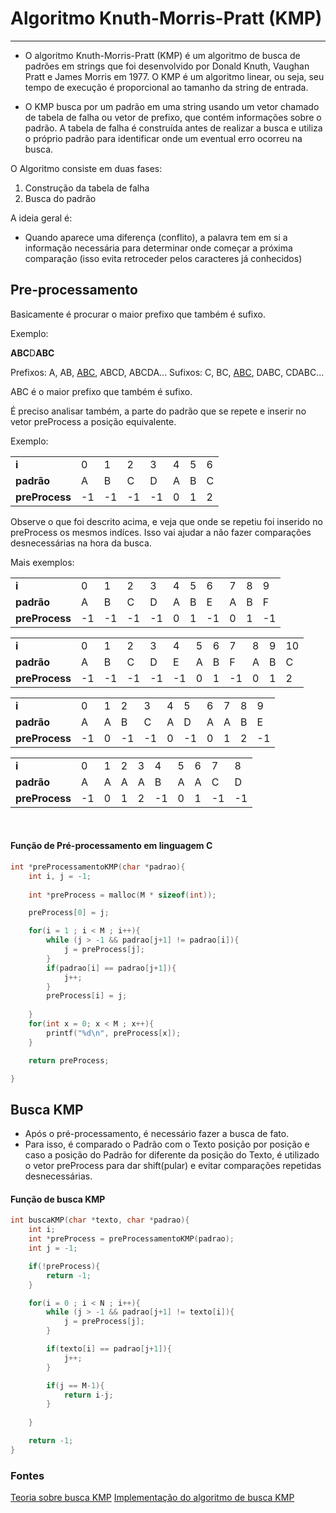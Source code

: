 # Algoritmo Knuth-Morris-Pratt (KMP)
---

- O algoritmo Knuth-Morris-Pratt (KMP) é um algoritmo de busca de padrões em strings que foi desenvolvido por Donald Knuth, Vaughan Pratt e James Morris em 1977. O KMP é um algoritmo linear, ou seja, seu tempo de execução é proporcional ao tamanho da string de entrada.

<p>

- O KMP busca por um padrão em uma string usando um vetor chamado de tabela de falha ou vetor de prefixo, que contém informações sobre o padrão. A tabela de falha é construída antes de realizar a busca e utiliza o próprio padrão para identificar onde um eventual erro ocorreu na busca.

O Algoritmo consiste em duas fases:

1. Construção da tabela de falha
2. Busca do padrão

<p>

A ideia geral é:
- Quando aparece uma diferença (conflito), a palavra tem em si a informação necessária para determinar onde começar a próxima comparação (isso evita retroceder pelos caracteres já conhecidos) <p>

## Pre-processamento
Basicamente é procurar o maior prefixo que também é sufixo. 

Exemplo: 

**ABC**D**ABC**

Prefixos: A, AB, <u>ABC</u>, ABCD, ABCDA...
Sufixos: C, BC, <u>ABC</u>, DABC, CDABC...

ABC é o maior prefixo que também é sufixo.

É preciso analisar também, a parte do padrão que se repete e inserir no vetor preProcess a posição equivalente.

Exemplo:

| | | | | | | | |
| --- | --- | --- | --- | --- | --- | --- | --- |
**i** | 0 | 1 | 2 | 3 | 4 | 5 | 6              
**padrão** | A | B | C | D | A | B | C       
**preProcess** | -1 | -1 | -1 | -1 | 0 | 1 | 2   

Observe o que foi descrito acima, e veja que onde se repetiu foi inserido no preProcess os mesmos indíces. Isso vai ajudar a não fazer comparações desnecessárias na hora da busca.

Mais exemplos:

| | | | | | | | | | | |
| --- | --- | --- | --- | --- | --- | --- | --- | --- | --- | --- |
**i** | 0 | 1 | 2 | 3 | 4 | 5 | 6 | 7 | 8 | 9            
**padrão**  | A | B | C | D | A | B | E | A | B | F |   
**preProcess** | -1 | -1 | -1 | -1 | 0 | 1 | -1 | 0 | 1 | -1  | 

| | | | | | | | | | | | |
| --- | --- | --- | --- | --- | --- | --- | --- | --- | --- | --- | --- |
**i** | 0 | 1 | 2 | 3 | 4 | 5 | 6 | 7 | 8 | 9 | 10              
**padrão** | A | B | C | D | E | A | B | F | A| B | C        
**preProcess** | -1 | -1 | -1 | -1 | -1 | 0 | 1| -1 | 0 | 1 | 2     

| | | | | | | | | | | |
| --- | --- | --- | --- | --- | --- | --- | --- | --- | --- | --- |
**i** | 0 | 1 | 2 | 3 | 4 | 5 | 6 | 7 | 8 | 9               
**padrão** | A | A | B | C | A | D | A | A | B | E         
**preProcess** | -1 | 0 | -1 | -1 | 0 | -1 | 0 | 1 | 2 | -1     

| | | | | | | | | | |
| --- | --- | --- | --- | --- | --- | --- | --- | --- | --- | 
**i** | 0 | 1 | 2 | 3 | 4 | 5 | 6 | 7 | 8              
**padrão** | A | A | A | A | B | A | A | C | D        
**preProcess** | -1 | 0 | 1 | 2 | -1 | 0 | 1 | -1 | -1

<br>

#### Função de Pré-processamento em linguagem C

~~~C
int *preProcessamentoKMP(char *padrao){
    int i, j = -1;
    
    int *preProcess = malloc(M * sizeof(int)); 

    preProcess[0] = j;

    for(i = 1 ; i < M ; i++){
        while (j > -1 && padrao[j+1] != padrao[i]){
            j = preProcess[j];
        }
        if(padrao[i] == padrao[j+1]){
            j++;
        }
        preProcess[i] = j;
        
    }
    for(int x = 0; x < M ; x++){
        printf("%d\n", preProcess[x]);
    }

    return preProcess;

}
~~~

## Busca KMP

* Após o pré-processamento, é necessário fazer a busca de fato. 
* Para isso, é comparado o Padrão com o Texto posição por posição e caso a posição do Padrão for diferente da posição do Texto, é utilizado o vetor preProcess para dar shift(pular) e evitar comparações repetidas desnecessárias. 

#### Função de busca KMP

~~~C
int buscaKMP(char *texto, char *padrao){
    int i;
    int *preProcess = preProcessamentoKMP(padrao);
    int j = -1;

    if(!preProcess){
        return -1;
    }

    for(i = 0 ; i < N ; i++){
        while (j > -1 && padrao[j+1] != texto[i]){
            j = preProcess[j];
        }

        if(texto[i] == padrao[j+1]){
            j++;
        }

        if(j == M-1){
            return i-j;
        }
        
    }

    return -1;
}
~~~


### Fontes
[Teoria sobre busca KMP](https://www.youtube.com/watch?v=V5-7GzOfADQ)
[Implementação do algoritmo de busca KMP](https://youtu.be/d2oTD98Aj6Q)

